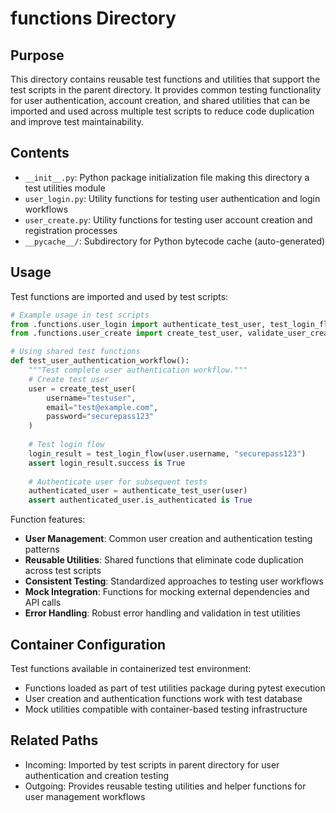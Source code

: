 
# functions Directory

## Purpose
This directory contains reusable test functions and utilities that support the test scripts in the parent directory. It provides common testing functionality for user authentication, account creation, and shared utilities that can be imported and used across multiple test scripts to reduce code duplication and improve test maintainability.

## Contents
- `__init__.py`: Python package initialization file making this directory a test utilities module
- `user_login.py`: Utility functions for testing user authentication and login workflows
- `user_create.py`: Utility functions for testing user account creation and registration processes
- `__pycache__/`: Subdirectory for Python bytecode cache (auto-generated)

## Usage
Test functions are imported and used by test scripts:

```python
# Example usage in test scripts
from .functions.user_login import authenticate_test_user, test_login_flow
from .functions.user_create import create_test_user, validate_user_creation

# Using shared test functions
def test_user_authentication_workflow():
    """Test complete user authentication workflow."""
    # Create test user
    user = create_test_user(
        username="testuser",
        email="test@example.com",
        password="securepass123"
    )
    
    # Test login flow
    login_result = test_login_flow(user.username, "securepass123")
    assert login_result.success is True
    
    # Authenticate user for subsequent tests
    authenticated_user = authenticate_test_user(user)
    assert authenticated_user.is_authenticated is True
```

Function features:
- **User Management**: Common user creation and authentication testing patterns
- **Reusable Utilities**: Shared functions that eliminate code duplication across test scripts
- **Consistent Testing**: Standardized approaches to testing user workflows
- **Mock Integration**: Functions for mocking external dependencies and API calls
- **Error Handling**: Robust error handling and validation in test utilities

## Container Configuration
Test functions available in containerized test environment:
- Functions loaded as part of test utilities package during pytest execution
- User creation and authentication functions work with test database
- Mock utilities compatible with container-based testing infrastructure

## Related Paths
- Incoming: Imported by test scripts in parent directory for user authentication and creation testing
- Outgoing: Provides reusable testing utilities and helper functions for user management workflows
